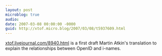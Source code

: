 ```yaml
---
layout: post
microblog: true
audio: 
date: 2007-03-08 00:00:00 -0000
guid: http://xtof.micro.blog/2007/03/08/t5937609.html
---
```

[xtof.livejournal.com/8940.html](http://xtof.livejournal.com/8940.html) is a first draft Martin Atkin's translation to explain the relationships between OpenID and i-names.
